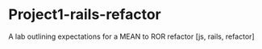 # Project1-rails-refactor
A lab outlining expectations for a MEAN to ROR refactor [js, rails, refactor]
